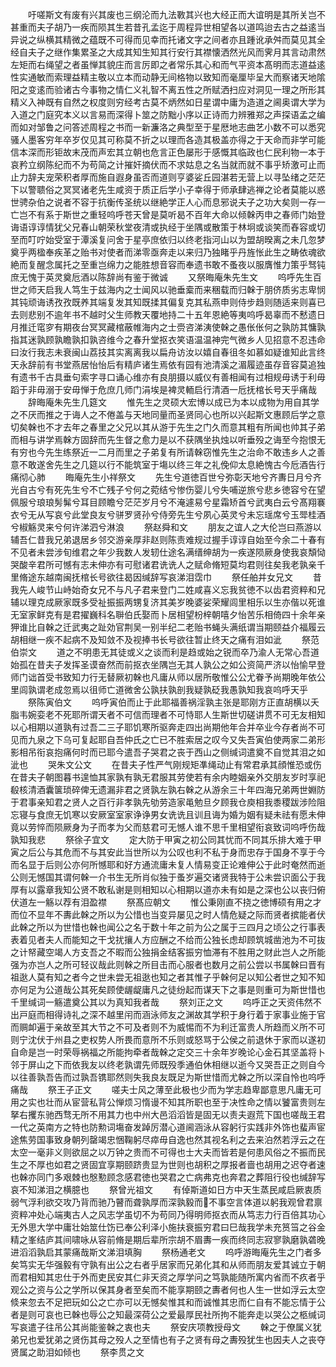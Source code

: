 <!-- { "loadSidebar": true } -->
　　吁嗟斯文有废有兴其废也三纲沦而九法斁其兴也大经正而大谊明是其所关岂不甚重而夫子胡乃一疾而陨其生若昔孔孟迄于周程异世相望各以道鸣迨去古之益逺当异说之纵横其精微之蕴既不可得而见幸而托诸文字之间者亦且踵讹承舛而莫见其全经自夫子之继作集累圣之大成其知生知其行安行其襟懐洒然光风而霁月其言动肃然左矩而右绳望之者虽惮其貌庄而言厉即之者常乐其心和而气平资本髙明而志道益逺性实通敏而索理益精主敬以立本而动静无间格物以致知而毫厘毕呈大而察诸天地隂阳之变逺而验诸古今事物之情仁义礼智不离五性之所赋洒扫应对洞见一理之所形其精义入神既有自然之权度则穷经考古莫不炳然如日星谓中庸为造道之阃奥谓大学为入道之门庭究本义以言易而深得卜筮之防黜小序以正诗而力辨雅郑之声探语孟之编而如对邹鲁之问答述周程之书而一新濂洛之典型至于星厯地志曲艺小数不可以悉究骚人墨客穷年卒岁仅见其可称莫不折之以理而各造其极盖亦得之于天命而非学可能信本深而形钜故末茂而声宏其立朝也危言正色屡形于感慨其临政也仁民利物一本于哀矜立纲陈纪而不为苟简之计摧奸摘伏而不求姑息之名当就而就不事乎矫激可止而止力辞夫宠荣积者厚而施自遐身虽否而道则亨婆娑丘园湛若无营上以寻坠绪之茫茫下以警聩俗之冥冥诸老先生咸资于质正后学小子幸得于师承肆逃禅之论者莫能以惑世骋杂伯之说者不容于抗衡传圣统以继絶学正人心而息邪说夫子之功大矣则一存一亡岂不有系于斯世之重轻呜呼苍天曾是莫听曷不百年大命以倾榦丙申之春师门始登诲语谆谆情犹父兄春山朝荣秋堂夜清或执经于坐隅或散策于林坰或谈笑而舂容或切至而叮咛始受室于潭溪复问舍于星亭庶依归以终老指河山以为盟胡暌离之未几忽梦奠乎两楹奉疾革之贻书对使者而涕零亟奔走以来归乃独睹乎丹旌怅此生之畴依魂欲絶而复醒念属托之至重岂绵力之能胜想音容而奉遗书敢不蚤夜以服膺惟力策乎驽钝庶无愧于英灵奠卮酒以陈辞尚有鉴于微诚
　　又祭晦庵朱先生文
　　呜呼先生百世之师天启我人笃生于兹海内之士闻风以驰垂槖而来稇载而归榦于朋侪质劣志卑悯其钝顽诲诱孜孜既养其端复发其知既揉其偏复克其私燕申则侍步趋则随适来则喜已去则悲别不逾年书不越时父生师教天覆地持二十五年恩絶等夷呜呼曷辜而不慭遗日月推迁窀穸有期夜台冥冥藏棺蔽帷海内之士赍咨涕洟使榦之愚伥伥何之孰防其慵孰指其迷孰顾孰瞻孰扣孰咨维今之春升堂抠衣笑语温温神完气微乡人见招意不忍违命曰汝行我志未衰闽山荔技其实离离我以扁舟访汝以嬉自春徂冬如慕如疑谁知此言终天永辞前有书堂燕居怡怡后有精庐诸生焉依有园有池清溪之湄履迹虽存音容莫追独有遗书千古具垂句索字寻口诵心维亦有良朋摄以威仪有善相闻有过相规毋诱于利毋蹈于非毋溺于安毋惮于危庶几师门涓埃是裨灵輀启行清酒一卮抚棺长号天乎痛哉
　　辞晦庵朱先生几筵文
　　惟先生之灵硕大宏博以成已为本以成物为用自其学之不厌而推之于诲人之不倦盖与天地同量而圣贤同心也所以兴起斯文惠顾后学之意切矣榦也不才去年之春里之父兄以其从游于先生之门久而意其粗有所闻也帅其子弟而相与讲学焉榦方固辞而先生督之愈力是以不获隅坐执烛以听垂殁之诲至今抱恨无有穷也今先生练祭近一二月而里之子弟复有所请榦窃惟先生之治命不敢违乡人之善意不敢遂舍先生之几筵以行不能筑室于塲以终三年之礼俛仰太息絶愧古今卮酒告行痛彻心肺
　　晦庵先生小祥祭文
　　先生兮道徳百世兮弥彰天地兮齐夀日月兮齐光自古兮有死先生兮不亡残子兮何之菀结兮惨伤婴儿兮失哺逆旅兮悲乡徳容兮在望佩服兮琅琅髣髴兮耳目顾瞻兮茫茫岁月兮不淹遽易兮星霜矫首兮武夷白云兮髙翔褰衣兮无从写哀兮此堂良友兮骈罗贤孙兮侍旁先生兮夙心英灵兮未忘瑶席兮玉斝桂酒兮椒觞灵来兮何许涕泗兮淋浪
　　祭赵舜和文
　　朋友之谊人之大伦岂曰燕游以辅吾仁昔我兄弟退居乡邻交游亲厚非赵则陈责难规过握手谆谆自始至今余二十春有不见者未尝涉旬维君之年少我数人发轫仕途名满缙绅胡为一疾遂陨厥身使我哀頽恸哭酸辛君所可憾有志未伸亦有可慰诸君诜诜人之赋命脩短莫均君则往矣我老孰亲千里脩途东越南闽抚棺长号欲往曷因缄辞写哀涕泪霑巾
　　祭任舶并女兄文
　　昔我先人峻节山峙始奇女兄不与凡子君来登门二姓咸喜义忘我贫徳不以齿君资粹和兄辅以理克成厥家既多受祉振振两甥复济其美岁晚婆娑荣耀闾里相乐以生亦偕以死谁无室家鲜克有是君擢巍科名聨伯氏娶而卜居相望枌梓朝嘻夕怡苦乐相倚四十余年亲狎谁比自榦之迁武夷之趾効官荆吴一别半纪二老贻书蝇头满纸谓当期颐益介福履云胡相继一疾不起病不及知敛不及视捧书长号欲往暂止终天之痛有泪如泚
　　祭范伯崇文
　　道之不明患无其徒或义之谈而利是趋或始之锐而卒乃渝人无常心吾道始孤在昔夫子发挥圣谟奋然而前抠衣坐隅岂无其人孰公之如公资简严济以怡愉早登师门诎首受书致知力行无替厥初榦也凡庸从师以居所敬惟公公尤眷予尚期晚年依公里闾孰谓老成忽焉以徂师亡道微舍公孰扶孰剖我疑孰砭我愚孰知我哀呜呼天乎
　　祭陈寅伯文
　　呜呼寅伯而止于此耶福善祸淫孰主张是耶刚方正直胡横以夭脂韦婉娈老不死耶所谓天者不可信而理者不可恃耶人生斯世切磋讲贯不可无友相知以心相期以道孰有过吾二三子耶饥寒所驱奔走四出尚期他年合并卒业今存者尚不可见而九泉之下乌可复起耶自吾仲氏之亡已不胜索居之叹今又失吾寅伯使两家二弟形影相吊衔哀抱痛何时而已耶今遣吾子哭君之丧于西山之侧缄词遣奠不自觉其泪之如泚也
　　哭朱文公文
　　在昔夫子性严气刚规矩凖绳动止有常君承其顔惟恐或伤在昔夫子朝图暮书遑恤其家孰有孰无君服其劳使若有余内睦姻亲外交朋友岁时享祀殽核清酒囊箧琐碎俾无遗漏非君之贤孰左孰右榦之从游余三十年四海兄弟两世婣防于君事亲知君之贤人之百行非孝孰先劬劳造家黾勉旦夕顾我仓庾相我黍稷跋涉险阻忘寝与食庶无饥寒以安厥室室家诤诤男女诜诜且训且诲为婚为姻有疑未祛有愿未伸竟以劳悴而陨厥身为子而孝为父而慈君可无憾人谁不思千里相望衔哀致词呜呼伤哉孰知我悲
　　祭徐子宜文
　　定大防于甲寅之初公同其忧而不同其乐排大难于甲寅之后公与其危而不与其安此当世所以为公叹也利不私于身而忠存于国身不享于今而名显于后则公亦何所憾耶和好方通流庸未复人情易变正论难伸公于此时奄然而逝公则无憾国其谓何榦一介书生无所肖似独于蚤岁遍交诸贤我特于公未尝识面公于我厚有以露章我知公贤不敢私谢是则相知以心相期以道亦未有如是之深也公以丧归俯伏道左一觞以荐有泪盈襟
　　祭髙应朝文
　　惟公秉刚直不挠之徳博硕有用之才而位不显年不夀此榦之所以为公惜也当变异屡见之时人情危疑之际而贤者摈能者伏此榦之所以为世惜也榦也闻公之名于数十年之前为公之属于三四月之顷公之行事表表着见者夫人而能知之干戈扰攘人方应酬之不给而公独长虑却顾筑城凿池为不可抜之计帑藏空竭人方支吾之不暇而公独捐金结客振穷恤滞有不胜用之财此岂人之所能强为亦岂人之所可轻议哉此则榦之所目击而心服者也数月之前公尝以书属榦曰晋有祖逖人莫有知之者今之世未尝无祖逖也知之者其惟子乎榦何足以知公者世之知不知亦何足为公道哉公其死矣顾使龌龊庸凡之徒纷起而谋天下之事是则重可为斯世惜也千里缄词一觞遣奠公其以为真知我者哉
　　祭刘正之文
　　呜呼正之天资伟然不出戸庭而相得诗礼之深不越里闬而涵泳师友之渊故其学积于身行着于家事业施于官而赒卹遍于亲故至其大节之不可及者则不为威惕而不为利迁富贵人所趋而义所不可则宁沈伏于州县之吏权势人所畏而意所不乐则或怒骂于公侯之前退休于家而以遂初自命是岂一时荣辱祸福之所能拘牵者哉榦之定交三十余年岁晚论心金石其坚盖将卜邻于屏山之下而依我友以终老孰谓先师既殁季通伯休相继以逝今又哭吾正之则自今以往善孰吾告而过孰吾镌耶然则失我良友既足为斯世惜而尤榦之所以深自怜也呜呼痛哉
　　祭王子正文
　　嗟夫士风之薄至此极也少而为学志趋卑鄙意思凡庸无可用之实也壮而从宦营私背公惮烦习惰谩不知其所职也至于决性命之情以饕富贵则左拏右攫东驰西骛无所不用其力也中州大邑滔滔皆是固无以责夫遐荒下国也嗟哉王君一代之英南方之特也防勲词塲奋发踔厉潜心道阃涵泳从容躬行实践非外饰也蜚声宦途焦劳国事致身朝列罄竭忠悃鞠躬尽瘁毋自逸也然其视名利之去来泊然若浮云之在太空一毫非义则欲屈之以万钟之贵而不可得也士大夫而皆若是何患风俗之不振而民生之不厚也如君之贤固宜享期颐跻贵显为世则也胡积之厚报者啬也胡用之迟夺者速也榦亦同门多艰棘也慇懃顾念感君徳也哭君之亡病弗克也奔君之葬阻行役也缄辞写哀不知涕泪之横臆也
　　祭曾光祖文
　　有倬斯道如日方中天生蒸民咸启厥衷质弱气浮利欲交攻乃背而驰乃瞽而聋孰厚而深孰毅而不事空言体道以躬我观曾君禀资粹冲处心端夷古人之风志学虽切不为苟同乃得明师抠衣而从笃志力行百倍其功心无外思大学中庸壮始筮仕饬已奉公利泽小施扶衰振穷君曰巳哉我学未充筼筜之谷金精之峯结庐其间啸咏从容前脩是期后辈所宗胡不眉夀一疾而终同志寂寥孰磨孰砻晚进滔滔孰启其蒙痛哉斯文涕泪填胸
　　祭杨通老文
　　呜呼游晦庵先生之门者多矣笃实无华强毅有守孰有出公之右者乎居家而兄弟化其和从师而朋友爱其诚立于朝而君相知其忠仕于外而吏民安其仁非天资之厚学问之笃孰能随所寓内省而不疚者乎观公之资与公之学所以保其身者至矣而不能享期颐之夀者何也人生一世如浮云太空倐来忽去不足把玩如公之亡亦可以无憾矣惟其和而诚惟其忠而仁自有不能忘情于公者是则可哀也已榦也辱公之知最深荷公之爱最厚民社所拘不能奔走以哭公之柩缄词写哀遣子往吊公其尚能鉴榦之衷也夫
　　祭安庆项教授母文
　　榦之于僚属义犹弟兄也爱犹弟之贤伤其母之殁人之至情也有子之贤有母之夀殁犹生也因夫人之丧夺贤属之助泪如倾也
　　祭李贯之文
